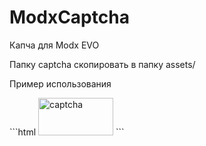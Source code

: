 # ModxCaptcha

Капча для Modx EVO

<p>Папку captcha скопировать в папку assets/</p>
<p>Пример использования</p>
```html
<img src="assets/captcha" alt="captcha" width="120px" height="60px"/>
```
